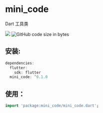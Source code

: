 # mini_code
Dart 工具类

[![](https://img.shields.io/pub/v/mini_code#align=left&display=inline&height=20&originHeight=20&originWidth=76&status=done&style=none&width=76)](https://pub.flutter-io.cn/packages/mini_code)  ![GitHub code size in bytes](https://img.shields.io/github/languages/code-size/flutterme/mini_code?style=flat-square)

## 安装:
```dart
dependencies:
  flutter:
    sdk: flutter
  mini_code: ^0.1.0
```

## 使用：
```dart
import 'package:mini_code/mini_code.dart';
```